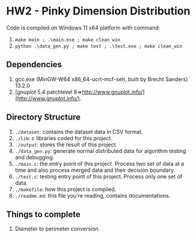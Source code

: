 # HW2 - Pinky Dimension Distribution

Code is compiled on Windows 11 x64 platform with command: 

1. ```make main ; .\main.exe ; make clean_win```
2. ```python .\data_gen.py ; make test ; .\test.exe ; make clean_win```

## Dependencies

1. gcc.exe (MinGW-W64 x86_64-ucrt-mcf-seh, built by Brecht Sanders) 13.2.0
2. [gnuplot 5.4 patchlevel 8=>http://www.gnuplot.info/](http://www.gnuplot.info/).

## Directory Structure

1. ```./dataset```: contains the dataset data in CSV format.
2. ```./lib```: c libraries coded for this project.
3. ```./output```: stores the result of this project.
4. ```./data_gen.py```: generate normal distributed data for algorithm testing and debugging.
5. ```./main.c```: the entry point of this project. Process two set of data at a time and also process merged data and their decision boundary.
6. ```./test.c```: testing entry point of this project. Process only one set of data.
7. ```./makefile```: how this project is compiled.
8. ```./readme.md```: this file you're reading, contains documentations.

## Things to complete

1. Diameter to perimeter conversion.
